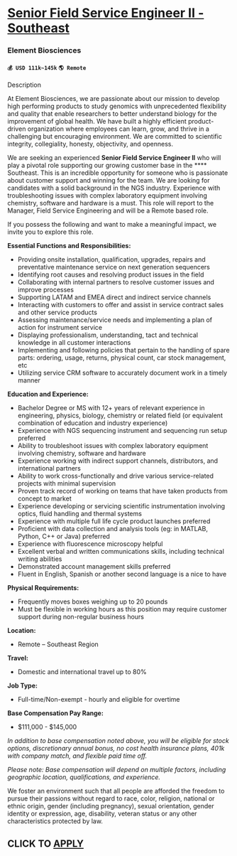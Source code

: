 # [Senior Field Service Engineer II - Southeast](https://www.remotewlb.com/apply/senior-field-service-engineer-ii-southeast)  
### Element Biosciences  
#### `💰 USD 111k~145k` `🌎 Remote`  

Description

At Element Biosciences, we are passionate about our mission to develop high performing products to study genomics with unprecedented flexibility and quality that enable researchers to better understand biology for the improvement of global health. We have built a highly efficient product-driven organization where employees can learn, grow, and thrive in a challenging but encouraging environment. We are committed to scientific integrity, collegiality, honesty, objectivity, and openness.

We are seeking an experienced **Senior Field Service Engineer II** who will play a pivotal role supporting our growing customer base in the **** Southeast. This is an incredible opportunity for someone who is passionate about customer support and winning for the team. We are looking for candidates with a solid background in the NGS industry. Experience with troubleshooting issues with complex laboratory equipment involving chemistry, software and hardware is a must. This role will report to the Manager, Field Service Engineering and will be a Remote based role.

If you possess the following and want to make a meaningful impact, we invite you to explore this role.

 **Essential Functions and Responsibilities:**

  * Providing onsite installation, qualification, upgrades, repairs and preventative maintenance service on next generation sequencers
  * Identifying root causes and resolving product issues in the field
  * Collaborating with internal partners to resolve customer issues and improve processes
  * Supporting LATAM and EMEA direct and indirect service channels
  * Interacting with customers to offer and assist in service contract sales and other service products
  * Assessing maintenance/service needs and implementing a plan of action for instrument service
  * Displaying professionalism, understanding, tact and technical knowledge in all customer interactions
  * Implementing and following policies that pertain to the handling of spare parts: ordering, usage, returns, physical count, car stock management, etc
  * Utilizing service CRM software to accurately document work in a timely manner

 **Education and Experience:**

  * Bachelor Degree or MS with 12+ years of relevant experience in engineering, physics, biology, chemistry or related field (or equivalent combination of education and industry experience)
  * Experience with NGS sequencing instrument and sequencing run setup preferred
  * Ability to troubleshoot issues with complex laboratory equipment involving chemistry, software and hardware
  * Experience working with indirect support channels, distributors, and international partners
  * Ability to work cross-functionally and drive various service-related projects with minimal supervision
  * Proven track record of working on teams that have taken products from concept to market
  * Experience developing or servicing scientific instrumentation involving optics, fluid handling and thermal systems
  * Experience with multiple full life cycle product launches preferred
  * Proficient with data collection and analysis tools (eg: in MATLAB, Python, C++ or Java) preferred
  * Experience with fluorescence microscopy helpful
  * Excellent verbal and written communications skills, including technical writing abilities
  * Demonstrated account management skills preferred
  * Fluent in English, Spanish or another second language is a nice to have

 **Physical Requirements:**

  * Frequently moves boxes weighing up to 20 pounds
  * Must be flexible in working hours as this position may require customer support during non-regular business hours

 **Location:**

  * Remote – Southeast Region

 **Travel:**

  * Domestic and international travel up to 80%

 **Job Type:**

  * Full-time/Non-exempt - hourly and eligible for overtime

 **Base Compensation Pay Range:**

  * $111,000 - $145,000

_In addition to base compensation noted above, you will be eligible for stock options, discretionary annual bonus, no cost health insurance plans, 401k with company match, and flexible paid time off._

_Please note: Base compensation will depend on multiple factors, including geographic location, qualifications, and experience._

We foster an environment such that all people are afforded the freedom to pursue their passions without regard to race, color, religion, national or ethnic origin, gender (including pregnancy), sexual orientation, gender identity or expression, age, disability, veteran status or any other characteristics protected by law.

  
## CLICK TO [APPLY](https://www.remotewlb.com/apply/senior-field-service-engineer-ii-southeast)

